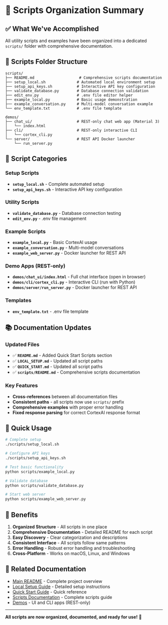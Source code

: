 # 📁 Scripts Organization Summary

## ✅ What We've Accomplished

All utility scripts and examples have been organized into a dedicated `scripts/` folder with comprehensive documentation.

## 📂 Scripts Folder Structure

```
scripts/
├── README.md                    # Comprehensive scripts documentation
├── setup_local.sh              # Automated local environment setup
├── setup_api_keys.sh           # Interactive API key configuration
├── validate_database.py        # Database connection validation
├── edit_env.py                 # .env file editor helper
├── example_local.py            # Basic usage demonstration
├── example_conversation.py     # Multi-model conversation example
└── env_template.txt            # .env file template

demos/
├── chat_ui/                    # REST-only chat web app (Material 3)
│   └── index.html
├── cli/                        # REST-only interactive CLI
│   └── cortex_cli.py
└── server/                     # REST API Docker launcher
    └── run_server.py
```

## 🔧 Script Categories

### Setup Scripts
- **`setup_local.sh`** - Complete automated setup
- **`setup_api_keys.sh`** - Interactive API key configuration

### Utility Scripts
- **`validate_database.py`** - Database connection testing
- **`edit_env.py`** - .env file management

### Example Scripts
- **`example_local.py`** - Basic CortexAI usage
- **`example_conversation.py`** - Multi-model conversations
- **`example_web_server.py`** - Docker launcher for REST API

### Demo Apps (REST-only)
- **`demos/chat_ui/index.html`** - Full chat interface (open in browser)
- **`demos/cli/cortex_cli.py`** - Interactive CLI (run with Python)
- **`demos/server/run_server.py`** - Docker launcher for REST API

### Templates
- **`env_template.txt`** - .env file template

## 📚 Documentation Updates

### Updated Files
- ✅ **`README.md`** - Added Quick Start Scripts section
- ✅ **`LOCAL_SETUP.md`** - Updated all script paths
- ✅ **`QUICK_START.md`** - Updated all script paths
- ✅ **`scripts/README.md`** - Comprehensive scripts documentation

### Key Features
- **Cross-references** between all documentation files
- **Consistent paths** - all scripts now use `scripts/` prefix
- **Comprehensive examples** with proper error handling
- **Fixed response parsing** for correct CortexAI response format

## 🚀 Quick Usage

```bash
# Complete setup
./scripts/setup_local.sh

# Configure API keys
./scripts/setup_api_keys.sh

# Test basic functionality
python scripts/example_local.py

# Validate database
python scripts/validate_database.py

# Start web server
python scripts/example_web_server.py
```

## 🎯 Benefits

1. **Organized Structure** - All scripts in one place
2. **Comprehensive Documentation** - Detailed README for each script
3. **Easy Discovery** - Clear categorization and descriptions
4. **Consistent Interface** - All scripts follow same patterns
5. **Error Handling** - Robust error handling and troubleshooting
6. **Cross-Platform** - Works on macOS, Linux, and Windows

## 🔗 Related Documentation

- [Main README](README.md) - Complete project overview
- [Local Setup Guide](LOCAL_SETUP.md) - Detailed setup instructions
- [Quick Start Guide](QUICK_START.md) - Quick reference
- [Scripts Documentation](scripts/README.md) - Complete scripts guide
 - [Demos](../demos/README.md) - UI and CLI apps (REST-only)

---

**All scripts are now organized, documented, and ready for use!** 🎉
